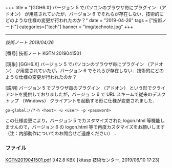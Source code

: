 +++
title = "[GGH6.X] バージョン 5 でパソコンのブラウザ毎にプラグイン （アドオン） が用意されていたが，バージョン 6 でそれらが存在しない．技術的にどのような仕様の変更が行われたのか？"
date = "2019-04-26"
tags = ["技術ノート"]
categories=["tech"]
banner = "img/technote.jpg"
+++

---------------------------------------------------------------------------------------------------------------------------------------------------------------------------

*技術ノート
2019/04/26*


[番号]
技術ノート KGTN 2019041501

[現象]
[GGH6.X] バージョン 5 でパソコンのブラウザ毎にプラグイン （アドオン）
が用意されていたが，バージョン 6
でそれらが存在しない．技術的にどのような仕様の変更が行われたのか？

[説明]
バージョン 5 でブラウザ毎のプラグイン （アドオン）
という形でクライアントを提供しておりましたが，バージョ ン 6 で URL
スキームで従来のデスクトップ （Windows）
クライアントを起動する形に仕様が変更されました．

    go-global://?-h <host> -u <user> -p <password>

この仕様変更により，バージョン 5 でカスタマイズされた logon.html
等機能しませんので，バージョン 6 の logon.html
等で再度カスタマイズをお願いします
（注：内部動作についてのお問合せご遠慮ください） ．


### ファイル





[KGTN2019041501.pdf](http://techreport.kitasp.net/attachments/download/4258/KGTN2019041501.pdf)
 [(42.8 KB)] [kitasp 技術センター, 2019/06/10
17:23]
